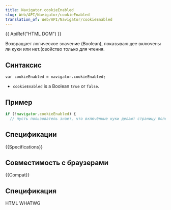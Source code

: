 ```yaml
---
title: Navigator.cookieEnabled
slug: Web/API/Navigator/cookieEnabled
translation_of: Web/API/Navigator/cookieEnabled
---
```


{{ ApiRef("HTML DOM") }}

Возвращает логическое значение (Boolean), показывающее включены ли куки или нет.(свойство только для чтения.

## Синтаксис

```
var cookieEnabled = navigator.cookieEnabled;
```

- `cookieEnabled` is a Boolean `true` or `false`.

## Пример

```js
if (!navigator.cookieEnabled) {
  // пусть пользователь знает, что включённые куки делают страницу более полезной.
```

## Спецификации

{{Specifications}}

## Совместимость с браузерами

{{Compat}}

## Спецификация

HTML WHATWG
